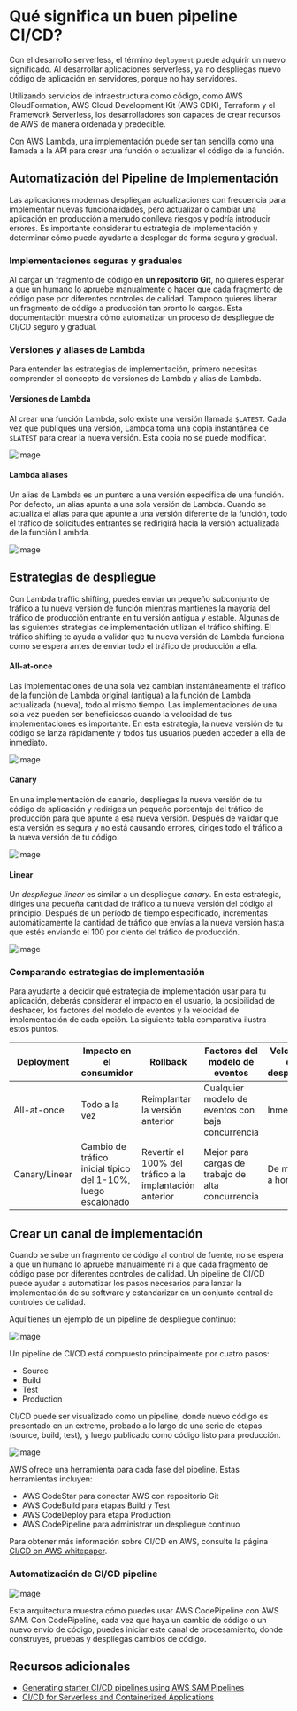 # Qué significa un buen pipeline CI/CD?

Con el desarrollo serverless, el término `deployment` puede adquirir un nuevo significado. Al desarrollar aplicaciones 
serverless, ya no despliegas nuevo código de aplicación en servidores, porque no hay servidores.

Utilizando servicios de infraestructura como código, como AWS CloudFormation, AWS Cloud Development Kit (AWS CDK), 
Terraform y el Framework Serverless, los desarrolladores son capaces de crear recursos de AWS de manera ordenada y predecible.

Con AWS Lambda, una implementación puede ser tan sencilla como una llamada a la API para crear una función 
o actualizar el código de la función.

## Automatización del Pipeline de Implementación

Las aplicaciones modernas despliegan actualizaciones con frecuencia para implementar nuevas funcionalidades, 
pero actualizar o cambiar una aplicación en producción a menudo conlleva riesgos y podría introducir errores. 
Es importante considerar tu estrategia de implementación y determinar cómo puede ayudarte a desplegar 
de forma segura y gradual.

### Implementaciones seguras y graduales

Al cargar un fragmento de código en **un repositorio Git**, no quieres esperar a que un humano lo apruebe manualmente 
o hacer que cada fragmento de código pase por diferentes controles de calidad. Tampoco quieres liberar un fragmento 
de código a producción tan pronto lo cargas. Esta documentación muestra cómo automatizar un proceso de despliegue 
de CI/CD seguro y gradual.

### Versiones y aliases de Lambda
Para entender las estrategias de implementación, primero necesitas comprender el concepto de versiones de Lambda y alias de Lambda.

#### Versiones de Lambda

Al crear una función Lambda, solo existe una versión llamada `$LATEST`. Cada vez que publiques una versión, 
Lambda toma una copia instantánea de `$LATEST` para crear la nueva versión. Esta copia no se puede modificar.

![image](4C4dFG6_qEg9cO2I_NrnKtOK71kkkLSY7.gif)

#### Lambda aliases

Un alias de Lambda es un puntero a una versión específica de una función. Por defecto, un alias apunta a una 
sola versión de Lambda. Cuando se actualiza el alias para que apunte a una versión diferente de la función, 
todo el tráfico de solicitudes entrantes se redirigirá hacia la versión actualizada de la función Lambda.

![image](2U1qqxVxhgyt0nD0_KXE0-taAyoDoOTa1.gif)

## Estrategias de despliegue

Con Lambda traffic shifting, puedes enviar un pequeño subconjunto de tráfico a tu nueva versión de función mientras 
mantienes la mayoría del tráfico de producción entrante en tu versión antigua y estable. Algunas de las siguientes 
strategias de implementación utilizan el tráfico shifting. El tráfico shifting te ayuda a validar que tu nueva 
versión de Lambda funciona como se espera antes de enviar todo el tráfico de producción a ella.

#### All-at-once

Las implementaciones de una sola vez cambian instantáneamente el tráfico de la función de Lambda original (antigua) 
a la función de Lambda actualizada (nueva), todo al mismo tiempo. Las implementaciones de una sola vez pueden 
ser beneficiosas cuando la velocidad de tus implementaciones es importante. En esta estrategia, la nueva versión 
de tu código se lanza rápidamente y todos tus usuarios pueden acceder a ella de inmediato.

![image](XoHW_kQiATFSkaTP_Qq2k-YqtjYkHdDAI.gif)

#### Canary

En una implementación de canario, despliegas la nueva versión de tu código de aplicación y rediriges un pequeño 
porcentaje del tráfico de producción para que apunte a esa nueva versión. Después de validar que esta versión 
es segura y no está causando errores, diriges todo el tráfico a la nueva versión de tu código.

![image](IxwTO6k4B5VpRaf7_J7YZxn9DxihXXYLq.gif)

#### Linear

Un *despliegue linear* es similar a un despliegue *canary*. En esta estrategia, diriges una pequeña cantidad 
de tráfico a tu nueva versión del código al principio. Después de un período de tiempo especificado, 
incrementas automáticamente la cantidad de tráfico que envías a la nueva versión hasta que estés enviando 
el 100 por ciento del tráfico de producción. 

![image](h3yvwiEveK-7GGQt_XNEUddKdeu5tek0J.gif)

### Comparando estrategias de implementación

Para ayudarte a decidir qué estrategia de implementación usar para tu aplicación, deberás considerar el impacto en 
el usuario, la posibilidad de deshacer, los factores del modelo de eventos y la velocidad de implementación de cada opción. 
La siguiente tabla comparativa ilustra estos puntos.

| Deployment    | Impacto en el consumidor                                     | Rollback                                                | Factores del modelo de eventos                    | Velocidad de despliegue |
|---------------|--------------------------------------------------------------|---------------------------------------------------------|---------------------------------------------------|-------------------------|
| All-at-once   | Todo a la vez                                                | Reimplantar la versión anterior                         | Cualquier modelo de eventos con baja concurrencia | Inmediato               |
| Canary/Linear | Cambio de tráfico inicial típico del 1-10%, luego escalonado | Revertir el 100% del tráfico a la implantación anterior | Mejor para cargas de trabajo de alta concurrencia | De minutos a horas      |

## Crear un canal de implementación

Cuando se sube un fragmento de código al control de fuente, no se espera a que un humano lo apruebe manualmente ni
a que cada fragmento de código pase por diferentes controles de calidad. Un pipeline de CI/CD puede ayudar 
a automatizar los pasos necesarios para lanzar la implementación de su software y estandarizar en un conjunto 
central de controles de calidad. 

Aquí tienes un ejemplo de un pipeline de despliegue continuo:

![image](image-cicd-flow.png)

Un pipeline de CI/CD está compuesto principalmente por cuatro pasos: 

* Source
* Build
* Test
* Production

CI/CD puede ser visualizado como un pipeline, donde nuevo código es presentado en un extremo, probado 
a lo largo de una serie de etapas (source, build, test), y luego publicado como código listo para producción.

![image](https://explore.skillbuilder.aws/files/a/w/aws_prod1_docebosaas_com/1728054000/OkLFRSay1U8Sv7H0Idus2Q/tincan/675621_1654804371_p1g5509l8kdo9ri4lrh1vhpr5f4_zip/assets/DZ1UoaCWMfRMXFVp_ky8CN063ZfgTWXbv.jpg)

AWS ofrece una herramienta para cada fase del pipeline. Estas herramientas incluyen:

* AWS CodeStar para conectar AWS con repositorio Git
* AWS CodeBuild para etapas Build y Test
* AWS CodeDeploy para etapa Production
* AWS CodePipeline para administrar un despliegue continuo

Para obtener más información sobre CI/CD en AWS, consulte la página [CI/CD on AWS whitepaper](https://docs.aws.amazon.com/whitepapers/latest/cicd_for_5g_networks_on_aws/cicd-on-aws.html).


### Automatización de CI/CD pipeline

![image](https://explore.skillbuilder.aws/files/a/w/aws_prod1_docebosaas_com/1728054000/OkLFRSay1U8Sv7H0Idus2Q/tincan/675621_1654804371_p1g5509l8kdo9ri4lrh1vhpr5f4_zip/assets/MGQJYdFXiGyUhga2_1WZyHTw-qYqrfmAF.jpg)

Esta arquitectura muestra cómo puedes usar AWS CodePipeline con AWS SAM. Con CodePipeline, cada vez que haya 
un cambio de código o un nuevo envío de código, puedes iniciar este canal de procesamiento, donde construyes, 
pruebas y despliegas cambios de código.

## Recursos adicionales

* [Generating starter CI/CD pipelines using AWS SAM Pipelines](https://docs.aws.amazon.com/serverless-application-model/latest/developerguide/serverless-generating-example-ci-cd.html)
* [CI/CD for Serverless and Containerized Applications](https://www.youtube.com/watch?v=01ewawuL-IY&t=419s)
